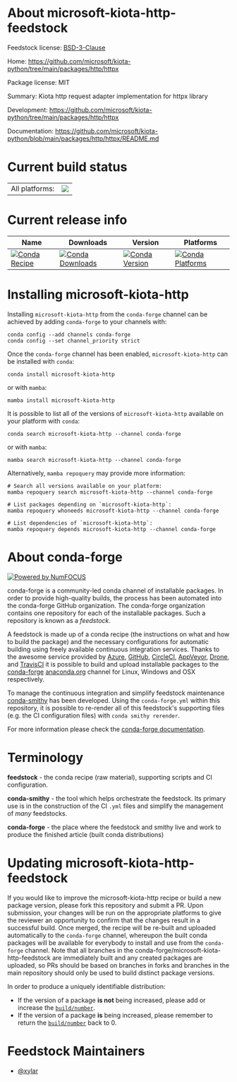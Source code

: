 About microsoft-kiota-http-feedstock
====================================

Feedstock license: [BSD-3-Clause](https://github.com/conda-forge/microsoft-kiota-http-feedstock/blob/main/LICENSE.txt)

Home: https://github.com/microsoft/kiota-python/tree/main/packages/http/httpx

Package license: MIT

Summary: Kiota http request adapter implementation for httpx library

Development: https://github.com/microsoft/kiota-python/tree/main/packages/http/httpx

Documentation: https://github.com/microsoft/kiota-python/blob/main/packages/http/httpx/README.md

Current build status
====================


<table><tr><td>All platforms:</td>
    <td>
      <a href="https://dev.azure.com/conda-forge/feedstock-builds/_build/latest?definitionId=22431&branchName=main">
        <img src="https://dev.azure.com/conda-forge/feedstock-builds/_apis/build/status/microsoft-kiota-http-feedstock?branchName=main">
      </a>
    </td>
  </tr>
</table>

Current release info
====================

| Name | Downloads | Version | Platforms |
| --- | --- | --- | --- |
| [![Conda Recipe](https://img.shields.io/badge/recipe-microsoft--kiota--http-green.svg)](https://anaconda.org/conda-forge/microsoft-kiota-http) | [![Conda Downloads](https://img.shields.io/conda/dn/conda-forge/microsoft-kiota-http.svg)](https://anaconda.org/conda-forge/microsoft-kiota-http) | [![Conda Version](https://img.shields.io/conda/vn/conda-forge/microsoft-kiota-http.svg)](https://anaconda.org/conda-forge/microsoft-kiota-http) | [![Conda Platforms](https://img.shields.io/conda/pn/conda-forge/microsoft-kiota-http.svg)](https://anaconda.org/conda-forge/microsoft-kiota-http) |

Installing microsoft-kiota-http
===============================

Installing `microsoft-kiota-http` from the `conda-forge` channel can be achieved by adding `conda-forge` to your channels with:

```
conda config --add channels conda-forge
conda config --set channel_priority strict
```

Once the `conda-forge` channel has been enabled, `microsoft-kiota-http` can be installed with `conda`:

```
conda install microsoft-kiota-http
```

or with `mamba`:

```
mamba install microsoft-kiota-http
```

It is possible to list all of the versions of `microsoft-kiota-http` available on your platform with `conda`:

```
conda search microsoft-kiota-http --channel conda-forge
```

or with `mamba`:

```
mamba search microsoft-kiota-http --channel conda-forge
```

Alternatively, `mamba repoquery` may provide more information:

```
# Search all versions available on your platform:
mamba repoquery search microsoft-kiota-http --channel conda-forge

# List packages depending on `microsoft-kiota-http`:
mamba repoquery whoneeds microsoft-kiota-http --channel conda-forge

# List dependencies of `microsoft-kiota-http`:
mamba repoquery depends microsoft-kiota-http --channel conda-forge
```


About conda-forge
=================

[![Powered by
NumFOCUS](https://img.shields.io/badge/powered%20by-NumFOCUS-orange.svg?style=flat&colorA=E1523D&colorB=007D8A)](https://numfocus.org)

conda-forge is a community-led conda channel of installable packages.
In order to provide high-quality builds, the process has been automated into the
conda-forge GitHub organization. The conda-forge organization contains one repository
for each of the installable packages. Such a repository is known as a *feedstock*.

A feedstock is made up of a conda recipe (the instructions on what and how to build
the package) and the necessary configurations for automatic building using freely
available continuous integration services. Thanks to the awesome service provided by
[Azure](https://azure.microsoft.com/en-us/services/devops/), [GitHub](https://github.com/),
[CircleCI](https://circleci.com/), [AppVeyor](https://www.appveyor.com/),
[Drone](https://cloud.drone.io/welcome), and [TravisCI](https://travis-ci.com/)
it is possible to build and upload installable packages to the
[conda-forge](https://anaconda.org/conda-forge) [anaconda.org](https://anaconda.org/)
channel for Linux, Windows and OSX respectively.

To manage the continuous integration and simplify feedstock maintenance
[conda-smithy](https://github.com/conda-forge/conda-smithy) has been developed.
Using the ``conda-forge.yml`` within this repository, it is possible to re-render all of
this feedstock's supporting files (e.g. the CI configuration files) with ``conda smithy rerender``.

For more information please check the [conda-forge documentation](https://conda-forge.org/docs/).

Terminology
===========

**feedstock** - the conda recipe (raw material), supporting scripts and CI configuration.

**conda-smithy** - the tool which helps orchestrate the feedstock.
                   Its primary use is in the construction of the CI ``.yml`` files
                   and simplify the management of *many* feedstocks.

**conda-forge** - the place where the feedstock and smithy live and work to
                  produce the finished article (built conda distributions)


Updating microsoft-kiota-http-feedstock
=======================================

If you would like to improve the microsoft-kiota-http recipe or build a new
package version, please fork this repository and submit a PR. Upon submission,
your changes will be run on the appropriate platforms to give the reviewer an
opportunity to confirm that the changes result in a successful build. Once
merged, the recipe will be re-built and uploaded automatically to the
`conda-forge` channel, whereupon the built conda packages will be available for
everybody to install and use from the `conda-forge` channel.
Note that all branches in the conda-forge/microsoft-kiota-http-feedstock are
immediately built and any created packages are uploaded, so PRs should be based
on branches in forks and branches in the main repository should only be used to
build distinct package versions.

In order to produce a uniquely identifiable distribution:
 * If the version of a package **is not** being increased, please add or increase
   the [``build/number``](https://docs.conda.io/projects/conda-build/en/latest/resources/define-metadata.html#build-number-and-string).
 * If the version of a package **is** being increased, please remember to return
   the [``build/number``](https://docs.conda.io/projects/conda-build/en/latest/resources/define-metadata.html#build-number-and-string)
   back to 0.

Feedstock Maintainers
=====================

* [@xylar](https://github.com/xylar/)

